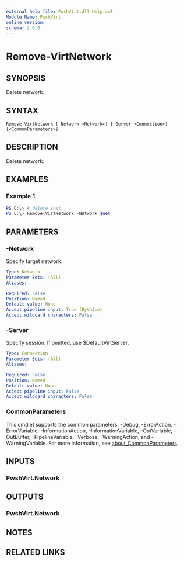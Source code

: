 ```yaml
---
external help file: PwshVirt.dll-Help.xml
Module Name: PwshVirt
online version:
schema: 2.0.0
---
```


# Remove-VirtNetwork

## SYNOPSIS
Delete network.

## SYNTAX

```
Remove-VirtNetwork [-Network <Network>] [-Server <Connection>] [<CommonParameters>]
```

## DESCRIPTION
Delete network.

## EXAMPLES

### Example 1
```powershell
PS C:\> # delete $net.
PS C:\> Remove-VirtNetwork -Network $net
```

## PARAMETERS

### -Network
Specify target network.

```yaml
Type: Network
Parameter Sets: (All)
Aliases:

Required: False
Position: Named
Default value: None
Accept pipeline input: True (ByValue)
Accept wildcard characters: False
```

### -Server
Specify session.
If omitted, use $DefaultVirtServer.

```yaml
Type: Connection
Parameter Sets: (All)
Aliases:

Required: False
Position: Named
Default value: None
Accept pipeline input: False
Accept wildcard characters: False
```

### CommonParameters
This cmdlet supports the common parameters: -Debug, -ErrorAction, -ErrorVariable, -InformationAction, -InformationVariable, -OutVariable, -OutBuffer, -PipelineVariable, -Verbose, -WarningAction, and -WarningVariable. For more information, see [about_CommonParameters](http://go.microsoft.com/fwlink/?LinkID=113216).

## INPUTS

### PwshVirt.Network

## OUTPUTS

### PwshVirt.Network

## NOTES

## RELATED LINKS
